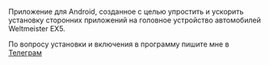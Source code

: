 Приложение для Android, созданное с целью упростить и ускорить установку сторонних приложений на головное устройство автомобилей Weltmeister EX5.

По вопросу установки и включения в программу пишите мне в <a href="https://t.me/kirkokuev">Телеграм</a>
